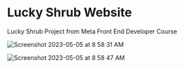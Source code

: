 # Lucky Shrub Website
Lucky Shrub Project from Meta Front End Developer Course

![Screenshot 2023-05-05 at 8 58 31 AM](https://user-images.githubusercontent.com/125836099/236509459-d011fe2a-5e5f-4153-b4a7-1ee806a4d61a.png)

![Screenshot 2023-05-05 at 8 58 47 AM](https://user-images.githubusercontent.com/125836099/236509478-8ce81dee-d1c1-4473-9551-2d62524bc0e6.png)

